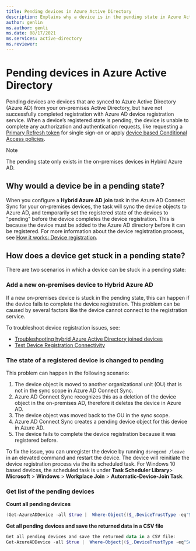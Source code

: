```yaml
---
title: Pending devices in Azure Active Directory
description: Explains why a device is in the pending state in Azure Active Directory.
author: genlin
ms.author: genli
ms.date: 08/17/2021
ms.services: active-directory
ms.reviewer: 
---
```

# Pending devices in Azure Active Directory

Pending devices are devices that are synced to Azure Active Directory (Azure AD) from your on-premises Active Directory, but have not successfully completed registration with Azure AD device registration service. When a device’s registered state is pending, the device is unable to complete any authorization and authentication requests, like requesting a [Primary Refresh token](/azure/active-directory/devices/concept-primary-refresh-token) for single sign-on or apply [device based Conditional Access policies](/azure/active-directory/conditional-access/overview).

> [!Note]
> The pending state only exists in the on-premises devices in Hybird Azure AD.

## Why would a device be in a pending state?

When you configure a **Hybrid Azure AD join** task in the Azure AD Connect Sync for your on-premises devices, the task will sync the device objects to Azure AD, and temporarily set the registered state of the devices to "pending" before the device completes the device registration. This is because the device must be added to the Azure AD directory before it can be registered. For more information about the device registration process, see [How it works: Device registration](/azure/active-directory/devices/device-registration-how-it-works#hybrid-azure-ad-joined-in-managed-environments).

## How does a device get stuck in a pending state?

There are two scenarios in which a device can be stuck in a pending state:

### Add a new on-premises device to Hybrid Azure AD

If a new on-premises device is stuck in the pending state, this can happen if the device fails to complete the device registration. This problem can be caused by several factors like the device cannot connect to the registration service.

To troubleshoot device registration issues, see:

- [Troubleshooting hybrid Azure Active Directory joined devices](/azure/active-directory/devices/troubleshoot-hybrid-join-windows-current)
- [Test Device Registration Connectivity](/samples/azure-samples/testdeviceregconnectivity/testdeviceregconnectivity/)

### The state of a registered device is changed to pending

This problem can happen in the following scenario:

1. The device object is moved to another organizational unit (OU) that is not in the sync scope in Azure AD Connect Sync.
2. Azure AD Connect Sync recognizes this as a deletion of the device object in the on-premises AD, therefore it deletes the device in Azure AD.
3. The device object was moved back to the OU in the sync scope.
4. Azure AD Connect Sync creates a pending device object for this device in Azure AD.
5. The device fails to complete the device registration because it was registered before.

To fix the issue, you can unregister the device by running `dsregcmd /leave` in an elevated command and restart the device. The device will reinitiate the device registration process via the its scheduled task. For Windows 10 based devices, the scheduled task is under **Task Scheduler Library**> **Microsoft** > **Windows** > **Workplace Join** > **Automatic-Device-Join Task**.

### Get list of the pending devices

**Count all pending devices**

```powershell
(Get-AzureADDevice -all $true |  Where-Object{($_.DeviceTrustType -eq"ServerAd") -and ($_.ProfileType -ne"RegisteredDevice") -and (-not $_.AlternativeSecurityIds)}).count
```

**Get all pending devices and save the returned data in a CSV file**
 
 ```powershell
Get all pending devices and save the returned data in a CSV file:
Get-AzureADDevice -all $true |  Where-Object{($_.DeviceTrustType -eq"ServerAd") -and ($_.ProfileType -ne"RegisteredDevice") -and (-not $_.AlternativeSecurityIds)} | select-object -Property AccountEnabled, ObjectId, DeviceId, DisplayName, DeviceOSType, DeviceOSVersion, DeviceTrustType | export-csv pendingdevicelist-summary.csv -NoTypeInformation
```

